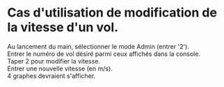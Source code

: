 # Cas d'utilisation de modification de la vitesse d'un vol.
Au lancement du main, sélectionner le mode Admin (entrer '2').  
Entrer le numéro de vol désiré parmi ceux affichés dans la console.  
Taper 2 pour modifier la vitesse.  
Entrer une nouvelle vitesse (en m/s).  
4 graphes devraient s'afficher.
